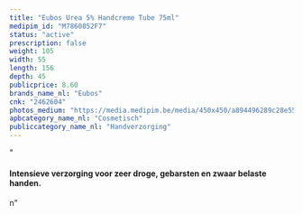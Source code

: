 ```yaml
---
title: "Eubos Urea 5% Handcreme Tube 75ml"
medipim_id: "M7860852F7"
status: "active"
prescription: false
weight: 105
width: 55
length: 156
depth: 45
publicprice: 8.60
brands_name_nl: "Eubos"
cnk: "2462604"
photos_medium: "https://media.medipim.be/media/450x450/a894496289c28e55c8ded8034d9b066f1c5479f0.jpg"
apbcategory_name_nl: "Cosmetisch"
publiccategory_name_nl: "Handverzorging"
---
```

"<h4>Intensieve verzorging voor zeer droge, gebarsten en zwaar belaste handen.</h4>n"
